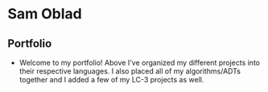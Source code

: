 # Sam Oblad 
## Portfolio

- Welcome to my portfolio! Above I've organized my different projects into their respective languages. I also placed all of my algorithms/ADTs together and I added a few of my LC-3 projects as well.

